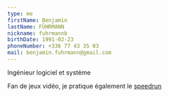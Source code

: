 ```yaml
---
type: me
firstName: Benjamin
lastName: FÜHRMANN
nickname: fuhrmannb
birthDate: 1991-02-23
phoneNumber: +336 77 43 35 03
mail: benjamin.fuhrmann@gmail.com
---
```

Ingénieur logiciel et système

Fan de jeux vidéo, je pratique également le [speedrun](https://www.speedrun.com/user/Firemann)